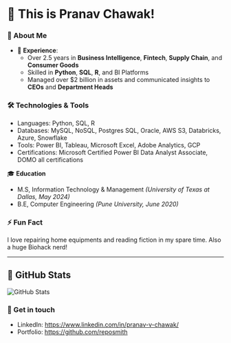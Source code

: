 # 👋 This is Pranav Chawak!

### 🚀 About Me 
- 💼 **Experience**: 
  - Over 2.5 years in **Business Intelligence**, **Fintech**, **Supply Chain**, and **Consumer Goods**
  - Skilled in **Python**, **SQL**, **R**, and BI Platforms
  - Managed over $2 billion in assets and communicated insights to **CEOs** and **Department Heads**

### 🛠️ Technologies & Tools
- Languages: Python, SQL, R
- Databases: MySQL, NoSQL, Postgres SQL, Oracle, AWS S3, Databricks, Azure, Snowflake
- Tools: Power BI, Tableau, Microsoft Excel, Adobe Analytics, GCP
- Certifications: Microsoft Certified Power BI Data Analyst Associate, DOMO all certifications 

🎓 **Education**
- M.S, Information Technology & Management _(University of Texas at Dallas, May 2024)_
- B.E, Computer Engineering _(Pune University, June 2020)_

### ⚡ Fun Fact
I love repairing home equipments and reading fiction in my spare time. Also a huge Biohack nerd!

---


## 🚀 GitHub Stats
![GitHub Stats](https://github-readme-stats.vercel.app/api?username=reposmith&show_icons=true&theme=tokyonight)

### 💬 Get in touch
- LinkedIn: https://www.linkedin.com/in/pranav-v-chawak/
- Portfolio: https://github.com/reposmith

